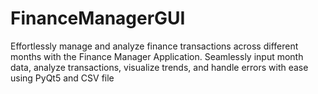 # FinanceManagerGUI
Effortlessly manage and analyze finance transactions across different months with the Finance Manager Application. Seamlessly input month data, analyze transactions, visualize trends, and handle errors with ease using PyQt5 and CSV file
